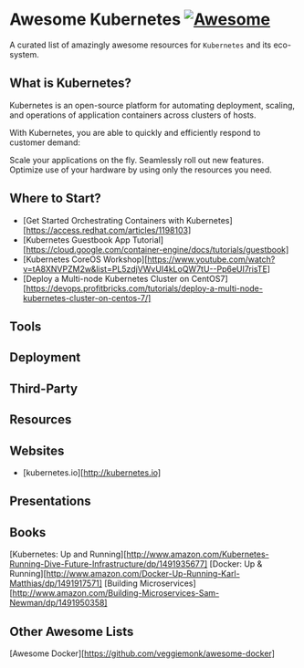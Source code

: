 # Awesome Kubernetes [![Awesome](https://cdn.rawgit.com/sindresorhus/awesome/d7305f38d29fed78fa85652e3a63e154dd8e8829/media/badge.svg)](https://github.com/sindresorhus/awesome)

A curated list of amazingly awesome resources for ``Kubernetes`` and its eco-system.

## What is Kubernetes?
Kubernetes is an open-source platform for automating deployment, scaling, and operations of application containers across clusters of hosts.

With Kubernetes, you are able to quickly and efficiently respond to customer demand:

Scale your applications on the fly.
Seamlessly roll out new features.
Optimize use of your hardware by using only the resources you need.

## Where to Start?
- [Get Started Orchestrating Containers with Kubernetes][https://access.redhat.com/articles/1198103]
- [Kubernetes Guestbook App Tutorial][https://cloud.google.com/container-engine/docs/tutorials/guestbook]
- [Kubernetes CoreOS Workshop][https://www.youtube.com/watch?v=tA8XNVPZM2w&list=PL5zdjVWvUI4kLoQW7tU--Pp6eUI7risTE]
- [Deploy a Multi-node Kubernetes Cluster on CentOS7][https://devops.profitbricks.com/tutorials/deploy-a-multi-node-kubernetes-cluster-on-centos-7/]

## Tools

## Deployment

## Third-Party

## Resources

## Websites
- [kubernetes.io][http://kubernetes.io]

## Presentations

## Books
[Kubernetes: Up and Running][http://www.amazon.com/Kubernetes-Running-Dive-Future-Infrastructure/dp/1491935677]
[Docker: Up & Running][http://www.amazon.com/Docker-Up-Running-Karl-Matthias/dp/1491917571]
[Building Microservices][http://www.amazon.com/Building-Microservices-Sam-Newman/dp/1491950358]

## Other Awesome Lists
[Awesome Docker][https://github.com/veggiemonk/awesome-docker]
